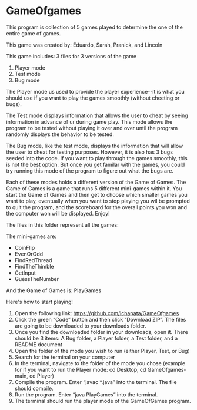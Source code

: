 # GameOfgames
This program is collection of 5 games played to determine the one of the entire game of games.

This game was created by: Eduardo, Sarah, Pranick, and Lincoln

This game includes: 
3 files for 3 versions of the game
   1. Player mode
   2. Test mode
   3. Bug mode

The Player mode us used to provide the player experience--it is what you should use if you want to play the games smoothly (without cheeting or bugs). 

The Test mode displays information that allows the user to cheat by seeing information in advance of ur during game play. This mode allows the program to be tested without playing it over and over until the program randomly displays the behavior to be tested. 

The Bug mode, like the test mode, displays the information that will allow the user to cheat for testing purposes. However, it is also has 3 bugs seeded into the code. If you want to play through the games smoothly, this is not the best option. But once you get familar with the games, you could try running this mode of the program to figure out what the bugs are.

Each of these modes holds a different version of the Game of Games. The Game of Games is a game that runs 5 different mini-games within it. You start the Game of Games and then get to choose which smaller games you want to play, eventually when you want to stop playing you wil be prompted to quit the program, and the scoreboard for the overall points you won and the computer won will be displayed. Enjoy! 

The files in this folder represent all the games: 

The mini-games are: 
- CoinFlip
- EvenOrOdd
- FindRedThread
- FindTheThimble
- GetInput
- GuessTheNumber

And the Game of Games is: PlayGames 

Here's how to start playing!

1. Open the following link: https://github.com/lchapata/GameOfgames 
2. Click the green “Code” button and then click “Download ZIP”. The files are going to be    downloaded to your downloads folder. 
3. Once you find the downloaded folder in your downloads, open it. There should be 3 
   items: A Bug folder, a Player folder, a Test folder, and a README document 
4. Open the folder of the mode you wish to run (either Player, Test, or Bug) 
5. Search for the terminal on your computer
6. In the terminal, navigate to the folder of the mode you chose (example for if you want to run the Player mode: cd Desktop, cd GameOfgames-main, cd
   Player) 
7. Compile the program. Enter “javac *.java” into the terminal. The file should compile. 
8. Run the program. Enter “java PlayGames” into the terminal. 
9. The terminal should run the player mode of the GameOfGames program. 




